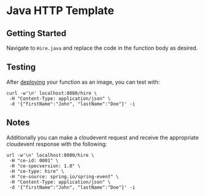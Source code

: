 # Java HTTP Template

## Getting Started

Navigate to `Hire.java` and replace the code in the function body as desired.

## Testing

After [deploying](https://github.com/vmware-tanzu/function-buildpacks-for-knative/blob/main/DEPLOYING.md) your function as an image, you can test with:
```
curl -w'\n' localhost:8080/hire \
 -H "Content-Type: application/json" \
 -d '{"firstName":"John", "lastName":"Doe"}' -i
```

## Notes

Additionally you can make a cloudevent request and receive the appropriate cloudevent response with the following:
```
url -w'\n' localhost:8080/hire \
 -H "ce-id: 0001" \
 -H "ce-specversion: 1.0" \
 -H "ce-type: hire" \
 -H "ce-source: spring.io/spring-event" \
 -H "Content-Type: application/json" \
 -d '{"firstName":"John", "lastName":"Doe"}' -i
```
